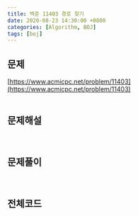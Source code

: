 ```yaml
---
title: 백준 11403 경로 찾기
date: 2020-08-23 14:30:00 +0800
categories: [Algorithm, BOJ]
tags: [boj]
---
```


## 문제
[https://www.acmicpc.net/problem/11403](https://www.acmicpc.net/problem/11403)  
<br>

## 문제해설  

<br>

## 문제풀이  

<br>


## 전체코드
```c++

```